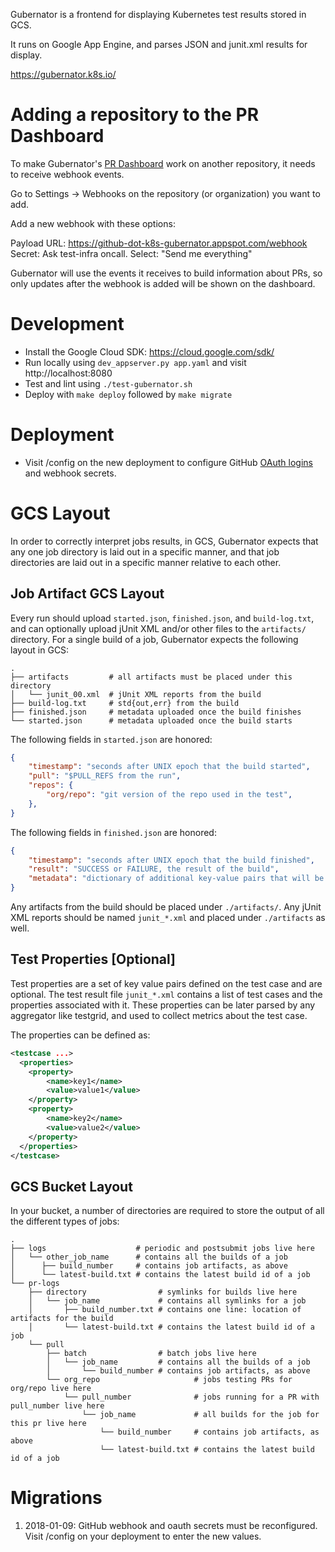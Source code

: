 Gubernator is a frontend for displaying Kubernetes test results stored in GCS.

It runs on Google App Engine, and parses JSON and junit.xml results for display.

https://gubernator.k8s.io/

# Adding a repository to the PR Dashboard

To make Gubernator's [PR Dashboard](https://gubernator.k8s.io/pr) work
on another repository, it needs to receive webhook events.

Go to Settings -> Webhooks on the repository (or organization) you want to add.

Add a new webhook with these options:

Payload URL: https://github-dot-k8s-gubernator.appspot.com/webhook
Secret: Ask test-infra oncall.
Select: "Send me everything"

Gubernator will use the events it receives to build information about PRs, so
only updates after the webhook is added will be shown on the dashboard.

# Development

- Install the Google Cloud SDK: https://cloud.google.com/sdk/
- Run locally using `dev_appserver.py app.yaml` and visit http://localhost:8080
- Test and lint using `./test-gubernator.sh`
- Deploy with `make deploy` followed by `make migrate`

# Deployment

- Visit /config on the new deployment to configure GitHub [OAuth logins](https://github.com/settings/applications)
  and webhook secrets.

# GCS Layout

In order to correctly interpret jobs results, in GCS, Gubernator expects that
any one job directory is laid out in a specific manner, and that job directories
are laid out in a specific manner relative to each other.

## Job Artifact GCS Layout

Every run should upload `started.json`, `finished.json`, and `build-log.txt`, and
can optionally upload jUnit XML and/or other files to the `artifacts/` directory.
For a single build of a job, Gubernator expects the following layout in GCS:

```
.
├── artifacts         # all artifacts must be placed under this directory
│   └── junit_00.xml  # jUnit XML reports from the build
├── build-log.txt     # std{out,err} from the build
├── finished.json     # metadata uploaded once the build finishes
└── started.json      # metadata uploaded once the build starts
```

The following fields in `started.json` are honored:

```json
{
    "timestamp": "seconds after UNIX epoch that the build started",
    "pull": "$PULL_REFS from the run",
    "repos": {
        "org/repo": "git version of the repo used in the test",
    },
}
```

The following fields in `finished.json` are honored:

```json
{
    "timestamp": "seconds after UNIX epoch that the build finished",
    "result": "SUCCESS or FAILURE, the result of the build",
    "metadata": "dictionary of additional key-value pairs that will be displayed to the user",
}
```

Any artifacts from the build should be placed under `./artifacts/`. Any jUnit
XML reports should be named `junit_*.xml` and placed under `./artifacts` as well.

## Test Properties [Optional]

Test properties are a set of key value pairs defined on the test case and are optional. The test 
result file `junit_*.xml` contains a list of test cases and the properties associated with it.
These properties can be later parsed by any aggregator like testgrid, and used to collect metrics 
about the test case.

The properties can be defined as:

```xml
<testcase ...>
  <properties>
    <property>
        <name>key1</name>
        <value>value1</value>
    </property>
    <property>
        <name>key2</name>
        <value>value2</value>
    </property>
  </properties>
</testcase>
```

## GCS Bucket Layout

In your bucket, a number of directories are required to store the output of all
the different types of jobs:

```
.
├── logs                    # periodic and postsubmit jobs live here
│   └── other_job_name      # contains all the builds of a job
│      ├── build_number     # contains job artifacts, as above
│      └── latest-build.txt # contains the latest build id of a job
└── pr-logs
    ├── directory                # symlinks for builds live here
    │   └── job_name             # contains all symlinks for a job
    │       ├── build_number.txt # contains one line: location of artifacts for the build
    │       └── latest-build.txt # contains the latest build id of a job
    └── pull
        ├── batch                # batch jobs live here
        │   └── job_name         # contains all the builds of a job
        │       └── build_number # contains job artifacts, as above
        └── org_repo                     # jobs testing PRs for org/repo live here
            └── pull_number              # jobs running for a PR with pull_number live here
                └── job_name             # all builds for the job for this pr live here
                    └── build_number     # contains job artifacts, as above
                    └── latest-build.txt # contains the latest build id of a job
```

# Migrations

1. 2018-01-09: GitHub webhook and oauth secrets must be reconfigured. Visit
   /config on your deployment to enter the new values.
